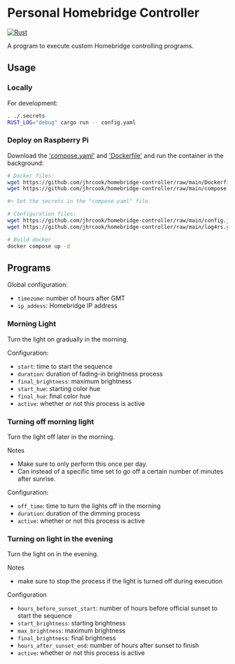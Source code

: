 # Personal Homebridge Controller

[![Rust](https://github.com/jhrcook/homebridge-controller/actions/workflows/rust.yml/badge.svg)](https://github.com/jhrcook/homebridge-controller/actions/workflows/rust.yml)

A program to execute custom Homebridge controlling programs.

## Usage

### Locally

For development:

```bash
. ./.secrets
RUST_LOG="debug" cargo run -- config.yaml
```

### Deploy on Raspberry Pi

Download the ['compose.yaml'](./compose.yaml) and ['Dockerfile'](./Dockerfile) and run the container in the background:

```bash
# Docker files:
wget https://github.com/jhrcook/homebridge-controller/raw/main/Dockerfile
wget https://github.com/jhrcook/homebridge-controller/raw/main/compose.yaml

#> Set the secrets in the "compose.yaml" file.

# Configuration files:
wget https://github.com/jhrcook/homebridge-controller/raw/main/config.json
wget https://github.com/jhrcook/homebridge-controller/raw/main/log4rs.yaml

# Build docker
docker compose up -d
```

## Programs

Global configuration:

- `timezome`: number of hours after GMT
- `ip_addess`: Homebridge IP address

### Morning Light

Turn the light on gradually in the morning.

Configuration:

- `start`: time to start the sequence
- `duration`: duration of fading-in brightness process
- `final_brightness`: maximum brightness
- `start_hue`: starting color hue
- `final_hue`: final color hue
- `active`: whether or not this process is active

### Turning off morning light

Turn the light off later in the morning.

Notes

- Make sure to only perform this once per day.
- Can instead of a specific time set to go off a certain number of minutes after sunrise.

Configuration:

- `off_time`: time to turn the lights off in the morning
- `duration`: duration of the dimming process
- `active`: whether or not this process is active

### Turning on light in the evening

Turn the light on in the evening.

Notes

- make sure to stop the process if the light is turned off during execution

Configuration

- `hours_before_sunset_start`: number of hours before official sunset to start the sequence
- `start_brightness`: starting brightness
- `max_brightness`: maximum brightness
- `final_brightness`: final brightness
- `hours_after_sunset_end`: number of hours after sunset to finish
- `active`: whether or not this process is active
